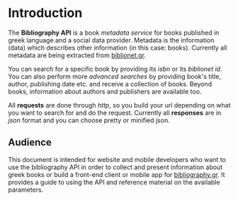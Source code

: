 # Introduction

The __Bibliography API__ is a book _metadata service_ for books published in greek language and a social data provider. Metadata is the information (data) which describes other information (in this case: books). Currently all metadata are being extracted from [biblionet.gr](http://biblionet.gr). 

You can search for a specific book by providing its _isbn_ or its _biblionet id_. You can also perform more _advanced searches_ by providing book's title, author, publishing date etc. and receive a collection of books. Beyond books, information about authors and publishers are available too. 

All __requests__ are done through _http_, so you build your url depending on what you want to search for and do the request. Currently all __responses__ are in _json_ format and you can choose pretty or minified json. 
     
## Audience

This document is intended for website and mobile developers who want to use the bibliography API in order to collect and present information about greek books or build a front-end client or mobile app for [bibliography.gr](http://bibliography.gr). 
It provides a guide to using the API and reference material on the available parameters.